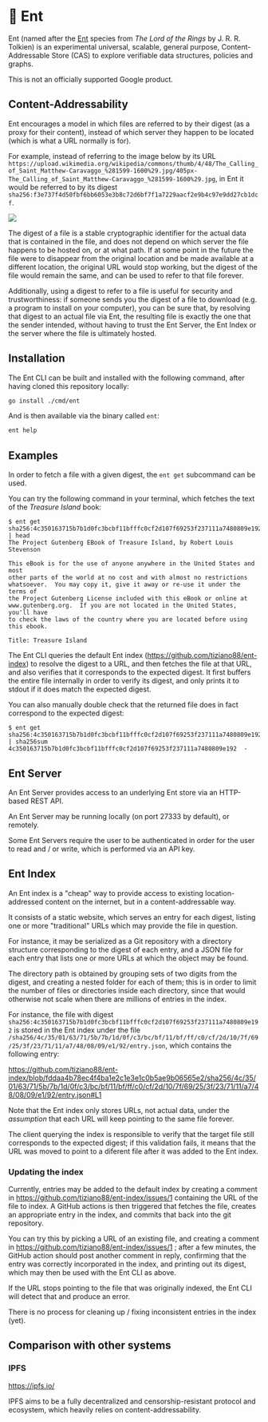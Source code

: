 # 🌳 Ent

Ent (named after the [Ent](https://en.wikipedia.org/wiki/Ent) species from _The
Lord of the Rings_ by J. R. R. Tolkien) is an experimental universal, scalable,
general purpose, Content-Addressable Store (CAS) to explore verifiable data
structures, policies and graphs.

This is not an officially supported Google product.

## Content-Addressability

Ent encourages a model in which files are referred to by their digest (as a
proxy for their content), instead of which server they happen to be located
(which is what a URL normally is for).

For example, instead of referring to the image below by its URL
`https://upload.wikimedia.org/wikipedia/commons/thumb/4/48/The_Calling_of_Saint_Matthew-Caravaggo_%281599-1600%29.jpg/405px-The_Calling_of_Saint_Matthew-Caravaggo_%281599-1600%29.jpg`,
in Ent it would be referred to by its digest
`sha256:f3e737f4d50fbf6bb6053e3b8c72d6bf7f1a7229aacf2e9b4c97e9dd27cb1dcf`.

![](https://upload.wikimedia.org/wikipedia/commons/thumb/4/48/The_Calling_of_Saint_Matthew-Caravaggo_%281599-1600%29.jpg/405px-The_Calling_of_Saint_Matthew-Caravaggo_%281599-1600%29.jpg)

The digest of a file is a stable cryptographic identifier for the actual data
that is contained in the file, and does not depend on which server the file
happens to be hosted on, or at what path. If at some point in the future the
file were to disappear from the original location and be made available at a
different location, the original URL would stop working, but the digest of the
file would remain the same, and can be used to refer to that file forever.

Additionally, using a digest to refer to a file is useful for security and
trustworthiness: if someone sends you the digest of a file to download (e.g. a
program to install on your computer), you can be sure that, by resolving that
digest to an actual file via Ent, the resulting file is exactly the one that the
sender intended, without having to trust the Ent Server, the Ent Index or the
server where the file is ultimately hosted.

## Installation

The Ent CLI can be built and installed with the following command, after having
cloned this repository locally:

```bash
go install ./cmd/ent
```

And is then available via the binary called `ent`:

```bash
ent help
```

## Examples

In order to fetch a file with a given digest, the `ent get` subcommand can be
used.

You can try the following command in your terminal, which fetches the text of
the _Treasure Island_ book:

```console
$ ent get sha256:4c350163715b7b1d0fc3bcbf11bfffc0cf2d107f69253f237111a7480809e192 | head
The Project Gutenberg EBook of Treasure Island, by Robert Louis Stevenson

This eBook is for the use of anyone anywhere in the United States and most
other parts of the world at no cost and with almost no restrictions
whatsoever.  You may copy it, give it away or re-use it under the terms of
the Project Gutenberg License included with this eBook or online at
www.gutenberg.org.  If you are not located in the United States, you'll have
to check the laws of the country where you are located before using this ebook.

Title: Treasure Island
```

The Ent CLI queries the default Ent index
(https://github.com/tiziano88/ent-index) to resolve the digest to a URL, and
then fetches the file at that URL, and also verifies that it corresponds to the
expected digest. It first buffers the entire file internally in order to verify
its digest, and only prints it to stdout if it does match the expected digest.

You can also manually double check that the returned file does in fact
correspond to the expected digest:

```console
$ ent get sha256:4c350163715b7b1d0fc3bcbf11bfffc0cf2d107f69253f237111a7480809e192 | sha256sum
4c350163715b7b1d0fc3bcbf11bfffc0cf2d107f69253f237111a7480809e192  -
```

## Ent Server

An Ent Server provides access to an underlying Ent store via an HTTP-based REST
API.

An Ent Server may be running locally (on port 27333 by default), or remotely.

Some Ent Servers require the user to be authenticated in order for the user to
read and / or write, which is performed via an API key.

## Ent Index

An Ent index is a "cheap" way to provide access to existing location-addressed
content on the internet, but in a content-addressable way.

It consists of a static website, which serves an entry for each digest, listing
one or more "traditional" URLs which may provide the file in question.

For instance, it may be serialized as a Git repository with a directory
structure corresponding to the digest of each entry, and a JSON file for each
entry that lists one or more URLs at which the object may be found.

The directory path is obtained by grouping sets of two digits from the digest,
and creating a nested folder for each of them; this is in order to limit the
number of files or directories inside each directory, since that would otherwise
not scale when there are millions of entries in the index.

For instance, the file with digest
`sha256:4c350163715b7b1d0fc3bcbf11bfffc0cf2d107f69253f237111a7480809e192` is
stored in the Ent index under the file
`/sha256/4c/35/01/63/71/5b/7b/1d/0f/c3/bc/bf/11/bf/ff/c0/cf/2d/10/7f/69/25/3f/23/71/11/a7/48/08/09/e1/92/entry.json`,
which contains the following entry:

https://github.com/tiziano88/ent-index/blob/fddaa4b78ec4f4ba1e2c1e3e1c0b5ae9b06565e2/sha256/4c/35/01/63/71/5b/7b/1d/0f/c3/bc/bf/11/bf/ff/c0/cf/2d/10/7f/69/25/3f/23/71/11/a7/48/08/09/e1/92/entry.json#L1

Note that the Ent index only stores URLs, not actual data, under the
_assumption_ that each URL will keep pointing to the same file forever.

The client querying the index is responsible to verify that the target file
still corresponds to the expected digest; if this validation fails, it means
that the URL was moved to point to a diferent file after it was added to the Ent
index.

### Updating the index

Currently, entries may be added to the default index by creating a comment in
https://github.com/tiziano88/ent-index/issues/1 containing the URL of the file
to index. A GitHub actions is then triggered that fetches the file, creates an
appropriate entry in the index, and commits that back into the git repository.

You can try this by picking a URL of an existing file, and creating a comment in
https://github.com/tiziano88/ent-index/issues/1 ; after a few minutes, the
GitHub action should post another comment in reply, confirming that the entry
was correctly incorporated in the index, and printing out its digest, which may
then be used with the Ent CLI as above.

If the URL stops pointing to the file that was originally indexed, the Ent CLI
will detect that and produce an error.

There is no process for cleaning up / fixing inconsistent entries in the index
(yet).

## Comparison with other systems

### IPFS

https://ipfs.io/

IPFS aims to be a fully decentralized and censorship-resistant protocol and
ecosystem, which heavily relies on content-addressability.
